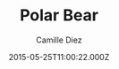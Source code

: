 ---
title: Polar Bear
github: 'https://github.com/diezcami/polar-bear-theme/'
demo: 'https://diezcami.github.io/polar-bear-theme'
author: Camille Diez
ssg:
  - Jekyll
cms:
  - No Cms
date: 2015-05-25T11:00:22.000Z
github_branch: master
description: ':snowflake: A lightweight theme for Jekyll'
stale: true
---